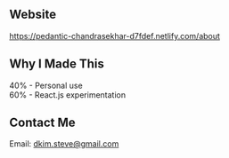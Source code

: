 ## Website

https://pedantic-chandrasekhar-d7fdef.netlify.com/about

## Why I Made This

40% - Personal use <br/>
60% - React.js experimentation

## Contact Me

Email: dkim.steve@gmail.com
